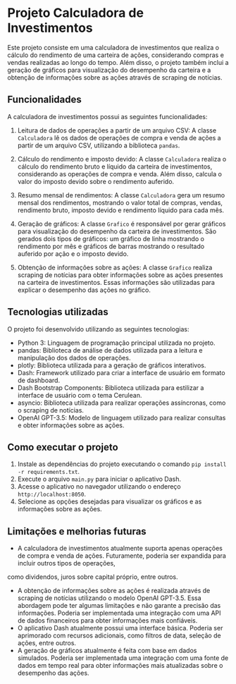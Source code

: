 # Projeto Calculadora de Investimentos

Este projeto consiste em uma calculadora de investimentos que realiza o cálculo do rendimento de uma carteira de ações, considerando compras e vendas realizadas ao longo do tempo. Além disso, o projeto também inclui a geração de gráficos para visualização do desempenho da carteira e a obtenção de informações sobre as ações através de scraping de notícias.

## Funcionalidades

A calculadora de investimentos possui as seguintes funcionalidades:

1. Leitura de dados de operações a partir de um arquivo CSV: A classe `Calculadora` lê os dados de operações de compra e venda de ações a partir de um arquivo CSV, utilizando a biblioteca `pandas`.

2. Cálculo do rendimento e imposto devido: A classe `Calculadora` realiza o cálculo do rendimento bruto e líquido da carteira de investimentos, considerando as operações de compra e venda. Além disso, calcula o valor do imposto devido sobre o rendimento auferido.

3. Resumo mensal de rendimentos: A classe `Calculadora` gera um resumo mensal dos rendimentos, mostrando o valor total de compras, vendas, rendimento bruto, imposto devido e rendimento líquido para cada mês.

4. Geração de gráficos: A classe `Grafico` é responsável por gerar gráficos para visualização do desempenho da carteira de investimentos. São gerados dois tipos de gráficos: um gráfico de linha mostrando o rendimento por mês e gráficos de barras mostrando o resultado auferido por ação e o imposto devido.

5. Obtenção de informações sobre as ações: A classe `Grafico` realiza scraping de notícias para obter informações sobre as ações presentes na carteira de investimentos. Essas informações são utilizadas para explicar o desempenho das ações no gráfico.

## Tecnologias utilizadas

O projeto foi desenvolvido utilizando as seguintes tecnologias:

- Python 3: Linguagem de programação principal utilizada no projeto.
- pandas: Biblioteca de análise de dados utilizada para a leitura e manipulação dos dados de operações.
- plotly: Biblioteca utilizada para a geração de gráficos interativos.
- Dash: Framework utilizado para criar a interface de usuário em formato de dashboard.
- Dash Bootstrap Components: Biblioteca utilizada para estilizar a interface de usuário com o tema Cerulean.
- asyncio: Biblioteca utilizada para realizar operações assíncronas, como o scraping de notícias.
- OpenAI GPT-3.5: Modelo de linguagem utilizado para realizar consultas e obter informações sobre as ações.

## Como executar o projeto

1. Instale as dependências do projeto executando o comando `pip install -r requirements.txt`.
2. Execute o arquivo `main.py` para iniciar o aplicativo Dash.
3. Acesse o aplicativo no navegador utilizando o endereço `http://localhost:8050`.
4. Selecione as opções desejadas para visualizar os gráficos e as informações sobre as ações.

## Limitações e melhorias futuras

- A calculadora de investimentos atualmente suporta apenas operações de compra e venda de ações. Futuramente, poderia ser expandida para incluir outros tipos de operações,

 como dividendos, juros sobre capital próprio, entre outros.
- A obtenção de informações sobre as ações é realizada através de scraping de notícias utilizando o modelo OpenAI GPT-3.5. Essa abordagem pode ter algumas limitações e não garante a precisão das informações. Poderia ser implementada uma integração com uma API de dados financeiros para obter informações mais confiáveis.
- O aplicativo Dash atualmente possui uma interface básica. Poderia ser aprimorado com recursos adicionais, como filtros de data, seleção de ações, entre outros.
- A geração de gráficos atualmente é feita com base em dados simulados. Poderia ser implementada uma integração com uma fonte de dados em tempo real para obter informações mais atualizadas sobre o desempenho das ações.


 
